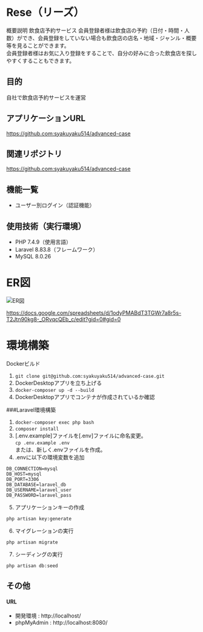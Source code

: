 # Rese（リーズ）

概要説明
飲食店予約サービス
会員登録者様は飲食店の予約（日付・時間・人数）ができ、会員登録をしていない場合も飲食店の店名・地域・ジャンル・概要等を見ることができます。<br>
会員登録者様はお気に入り登録をすることで、自分の好みに合った飲食店を探しやすくすることもできます。


## 目的
自社で飲食店予約サービスを運営

## アプリケーションURL
https://github.com:syakuyaku514/advanced-case

## 関連リポジトリ
https://github.com:syakuyaku514/advanced-case

## 機能一覧
* ユーザー別ログイン（認証機能）

## 使用技術（実行環境）
* PHP 7.4.9（使用言語）
* Laravel 8.83.8（フレームワーク）
* MySQL 8.0.26


# ER図
![ER図](https://github.com/user-attachments/assets/142daaaa-5579-4d65-80b9-4b1cdd888fb3)

https://docs.google.com/spreadsheets/d/1odyPMABdT3TGWr7a8r5s-T2Jtn90kg8-_ORvqcQEb_c/edit?gid=0#gid=0




# 環境構築
Dockerビルド
1. `git clone git@github.com:syakuyaku514/advanced-case.git`
2. DockerDesktopアプリを立ち上げる
3. `docker-composer up -d --build`
4. DockerDesktopアプリでコンテナが作成されているか確認

###Laravel環境構築
1. `docker-composer exec php bash`
2. `composer install`
3. [.env.example]ファイルを[.env]ファイルに命名変更。<br>`cp .env.example .env`<br>または、新しく.envファイルを作成。
4. .envに以下の環境変数を追加
```
DB_CONNECTION=mysql
DB_HOST=mysql
DB_PORT=3306
DB_DATABASE=laravel_db
DB_USERNAME=laravel_user
DB_PASSWORD=laravel_pass
```
5. アプリケーションキーの作成
```
php artisan key:generate
``` 
6. マイグレーションの実行
```
php artisan migrate
```
7. シーディングの実行 
```
php artisan db:seed
```


## その他
#### URL
* 開発環境    : http://localhost/
* phpMyAdmin  : http://localhost:8080/

